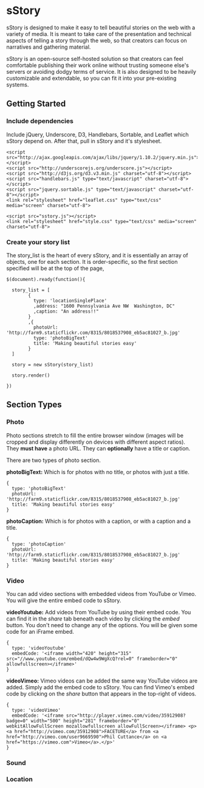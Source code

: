 # sStory
sStory is designed to make it easy to tell beautiful stories on the web with a variety of media. It is meant to take care of the presentation and technical aspects of telling a story through the web, so that creators can focus on narratives and gathering material. 

sStory is an open-source self-hosted solution so that creators can feel comfortable publishing their work online without trusting someone else's servers or avoiding dodgy terms of service. It is also designed to be heavily customizable and extendable, so you can fit it into your pre-existing systems. 

## Getting Started


### Include dependencies
Include jQuery, Underscore, D3, Handlebars, Sortable, and Leaflet which sStory depend on. After that, pull in sStory and it's stylesheet. 

```
<script src="http://ajax.googleapis.com/ajax/libs/jquery/1.10.2/jquery.min.js"></script>
<script src="http://underscorejs.org/underscore.js"></script>
<script src="http://d3js.org/d3.v3.min.js" charset="utf-8"></script>
<script src="handlebars.js" type="text/javascript" charset="utf-8"></script>  
<script src="jquery.sortable.js" type="text/javascript" charset="utf-8"></script>
<link rel="stylesheet" href="leaflet.css" type="text/css" media="screen" charset="utf-8">

<script src="sstory.js"></script>
<link rel="stylesheet" href="style.css" type="text/css" media="screen" charset="utf-8">
```

### Create your story list
The story_list is the heart of every sStory, and it is essentially an array of objects, one for each section. It is order-specific, so the first section specified will be at the top of the page, 

```
$(document).ready(function(){
  
  story_list = [
        {
          type: 'locationSinglePlace'
          ,address: "1600 Pennsylvania Ave NW  Washington, DC"
          ,caption: "An address!!"
        }
        ,{
          photoUrl: 'http://farm9.staticflickr.com/8315/8018537908_eb5ac81027_b.jpg'
          type: 'photoBigText'
          title: 'Making beautiful stories easy'
        }
  ]
  
  story = new sStory(story_list)

  story.render()

})
```

## Section Types
### Photo
Photo sections stretch to fill the entire browser window (images will be cropped and display differently on devices with different aspect ratios). They **must have** a photo URL. They can **optionally** have a title or caption. 

There are two types of photo section.

**photoBigText:** Which is for photos with no title, or photos with just a title.
```
{
  type: 'photoBigText'  
  photoUrl: 'http://farm9.staticflickr.com/8315/8018537908_eb5ac81027_b.jpg'
  title: 'Making beautiful stories easy'
}
```

**photoCaption:** Which is for photos with a caption, or with a caption and a title.
```
{
  type: 'photoCaption'  
  photoUrl: 'http://farm9.staticflickr.com/8315/8018537908_eb5ac81027_b.jpg'
  title: 'Making beautiful stories easy'
}
```

### Video
You can add video sections with embedded videos from YouTube or Vimeo. You will give the entire embed code to sStory. 

**videoYoutube:** Add videos from YouTube by using their embed code. You can find it in the _share_ tab beneath each video by clicking the _embed_ button. You don't need to change any of the options. You will be given some code for an iFrame embed.

```
{
  type: 'videoYoutube'  
  embedCode: '<iframe width="420" height="315" src="//www.youtube.com/embed/dQw4w9WgXcQ?rel=0" frameborder="0" allowfullscreen></iframe>'
}
```

**videoVimeo:** Vimeo videos can be added the same way YouTube videos are added. Simply add the embed code to sStory. You can find Vimeo's embed code by clicking on the _share_ button that appears in the top-right of videos.
```
{
  type: 'videoVimeo'  
  embedCode: '<iframe src="http://player.vimeo.com/video/35912908?badge=0" width="500" height="281" frameborder="0" webkitAllowFullScreen mozallowfullscreen allowFullScreen></iframe> <p><a href="http://vimeo.com/35912908">FACETURE</a> from <a href="http://vimeo.com/user9669590">Phil Cuttance</a> on <a href="https://vimeo.com">Vimeo</a>.</p>'
}
```
### Sound
### Location